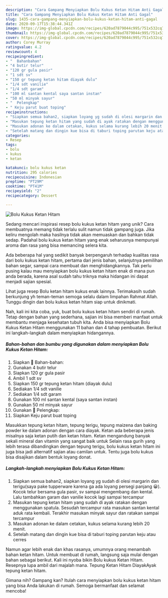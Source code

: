 ```yaml
---
description: "Cara Gampang Menyiapkan Bolu Kukus Ketan Hitam Anti Gagal"
title: "Cara Gampang Menyiapkan Bolu Kukus Ketan Hitam Anti Gagal"
slug: 1435-cara-gampang-menyiapkan-bolu-kukus-ketan-hitam-anti-gagal
date: 2020-09-17T15:38:44.341Z
image: https://img-global.cpcdn.com/recipes/620ad7879044c995/751x532cq70/bolu-kukus-ketan-hitam-foto-resep-utama.jpg
thumbnail: https://img-global.cpcdn.com/recipes/620ad7879044c995/751x532cq70/bolu-kukus-ketan-hitam-foto-resep-utama.jpg
cover: https://img-global.cpcdn.com/recipes/620ad7879044c995/751x532cq70/bolu-kukus-ketan-hitam-foto-resep-utama.jpg
author: Corey Murray
ratingvalue: 4.2
reviewcount: 4
recipeingredient:
- "  Bahanbahan"
- "4 butir telur"
- "120 gr gula pasir"
- "1 sdt sv"
- "150 gr tepung ketan hitam diayak dulu"
- "1/4 sdt vanilie"
- "1/4 sdt garam"
- "100 ml santan kental saya santan instan"
- "50 ml minyak sayur"
- "  Pelengkap"
- " Keju parut buat toping"
recipeinstructions:
- "Siapkan semua bahan2, siapkan loyang yg sudah di olesi margarin dan terigu(saya pake tupperware karena ga ada loyang persegi panjang 😀). Kocok telur bersama gula pasir, sv sampai mengembang dan kental. Lalu tambahkan garam dan vanilie kocok lagi sampai tercampur"
- "Masukan tepung ketan hitam yang sudah di ayak ratakan dengan menggunakan spatula. Sesudah tercampur rata masukan santan kental aduk rata kembali. Terakhir masukan minyak sayur dan ratakan sampai tercampur"
- "Masukan adonan ke dalam cetakan, kukus selama kurang lebih 20 menit."
- "Setelah matang dan dingin kue bisa di taburi toping parutan keju atau cerres"
categories:
- Resep
tags:
- bolu
- kukus
- ketan

katakunci: bolu kukus ketan 
nutrition: 295 calories
recipecuisine: Indonesian
preptime: "PT29M"
cooktime: "PT41M"
recipeyield: "2"
recipecategory: Dessert

---
```



![Bolu Kukus Ketan Hitam](https://img-global.cpcdn.com/recipes/620ad7879044c995/751x532cq70/bolu-kukus-ketan-hitam-foto-resep-utama.jpg)

Sedang mencari inspirasi resep bolu kukus ketan hitam yang unik? Cara membuatnya memang tidak terlalu sulit namun tidak gampang juga. Jika keliru mengolah maka hasilnya tidak akan memuaskan dan bahkan tidak sedap. Padahal bolu kukus ketan hitam yang enak seharusnya mempunyai aroma dan rasa yang bisa memancing selera kita.

Ada beberapa hal yang sedikit banyak berpengaruh terhadap kualitas rasa dari bolu kukus ketan hitam, pertama dari jenis bahan, selanjutnya pemilihan bahan segar, sampai cara membuat dan menghidangkannya. Tak perlu pusing kalau mau menyiapkan bolu kukus ketan hitam enak di mana pun anda berada, karena asal sudah tahu triknya maka hidangan ini dapat menjadi sajian spesial.

Lihat juga resep Bolu ketan hitam kukus enak lainnya. Terimakasih sudah berkunjung yh teman-teman semoga selalu dalam limpahan Rahmat Allah. Tunggu dingin dan bolu kukus ketan hitam siap untuk dinikmati.


Nah, kali ini kita coba, yuk, buat bolu kukus ketan hitam sendiri di rumah. Tetap dengan bahan yang sederhana, sajian ini bisa memberi manfaat untuk membantu menjaga kesehatan tubuh kita. Anda bisa menyiapkan Bolu Kukus Ketan Hitam menggunakan 11 bahan dan 4 tahap pembuatan. Berikut ini langkah-langkah dalam menyiapkan hidangannya.

<!--inarticleads1-->

##### Bahan-bahan dan bumbu yang digunakan dalam menyiapkan Bolu Kukus Ketan Hitam:

1. Siapkan  🍰 Bahan-bahan:
1. Gunakan 4 butir telur
1. Siapkan 120 gr gula pasir
1. Ambil 1 sdt sv
1. Siapkan 150 gr tepung ketan hitam (diayak dulu)
1. Sediakan 1/4 sdt vanilie
1. Sediakan 1/4 sdt garam
1. Gunakan 100 ml santan kental (saya santan instan)
1. Gunakan 50 ml minyak sayur
1. Gunakan  🍰 Pelengkap:
1. Siapkan  Keju parut buat toping


Masukkan tepung ketan hitam, tepung terigu, tepung maizena dan baking powder ke dalam adonan dengan cara diayak. Ketan ada beberapa jenis misalnya saja ketan putih dan ketan hitam. Ketan mengandung banyak sekali mineral dan vitamin yang sangat baik untuk Selain rasa gurih yang lebih terasa dibandingkan dengan tepung terigu, bolu kukus ketan hitam ini juga bisa jadi alternatif sajian atau camilan untuk. Tentu juga bolu kukus bisa disajikan dalam bentuk loyang donat. 

<!--inarticleads2-->

##### Langkah-langkah menyiapkan Bolu Kukus Ketan Hitam:

1. Siapkan semua bahan2, siapkan loyang yg sudah di olesi margarin dan terigu(saya pake tupperware karena ga ada loyang persegi panjang 😀). Kocok telur bersama gula pasir, sv sampai mengembang dan kental. Lalu tambahkan garam dan vanilie kocok lagi sampai tercampur
1. Masukan tepung ketan hitam yang sudah di ayak ratakan dengan menggunakan spatula. Sesudah tercampur rata masukan santan kental aduk rata kembali. Terakhir masukan minyak sayur dan ratakan sampai tercampur
1. Masukan adonan ke dalam cetakan, kukus selama kurang lebih 20 menit.
1. Setelah matang dan dingin kue bisa di taburi toping parutan keju atau cerres


Namun agar lebih enak dan khas rasanya, umumnya orang menambah bahan ketan hitam. Untuk membuat di rumah, langsung saja mulai dengan bahan sebagai berikut. Kali ini nyoba bikin Bolu kukus Ketan Hitam. Resepnya lupa ambil dari majalah mana. Tepung Ketan Hitam DiayakAyak tepung ketan hitam. 

Gimana nih? Gampang kan? Itulah cara menyiapkan bolu kukus ketan hitam yang bisa Anda lakukan di rumah. Semoga bermanfaat dan selamat mencoba!
